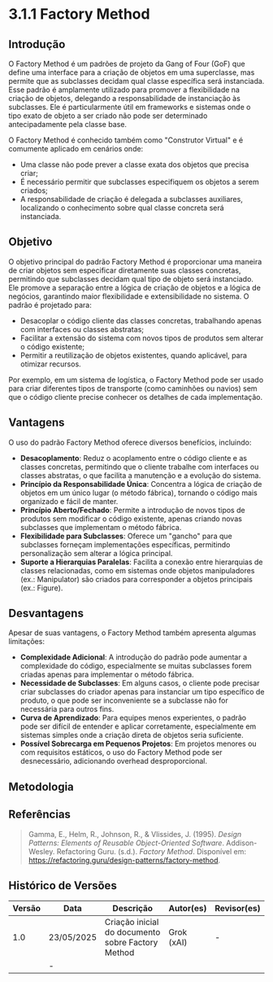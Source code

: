 # 3.1.1 Factory Method

## Introdução

O Factory Method é um padrões de projeto da Gang of Four (GoF) que define uma interface para a criação de objetos em uma superclasse, mas permite que as subclasses decidam qual classe específica será instanciada. Esse padrão é amplamente utilizado para promover a flexibilidade na criação de objetos, delegando a responsabilidade de instanciação às subclasses. Ele é particularmente útil em frameworks e sistemas onde o tipo exato de objeto a ser criado não pode ser determinado antecipadamente pela classe base.

O Factory Method é conhecido também como "Construtor Virtual" e é comumente aplicado em cenários onde:
- Uma classe não pode prever a classe exata dos objetos que precisa criar;
- É necessário permitir que subclasses especifiquem os objetos a serem criados;
- A responsabilidade de criação é delegada a subclasses auxiliares, localizando o conhecimento sobre qual classe concreta será instanciada.


## Objetivo

O objetivo principal do padrão Factory Method é proporcionar uma maneira de criar objetos sem especificar diretamente suas classes concretas, permitindo que subclasses decidam qual tipo de objeto será instanciado. Ele promove a separação entre a lógica de criação de objetos e a lógica de negócios, garantindo maior flexibilidade e extensibilidade no sistema. O padrão é projetado para:
- Desacoplar o código cliente das classes concretas, trabalhando apenas com interfaces ou classes abstratas;
- Facilitar a extensão do sistema com novos tipos de produtos sem alterar o código existente;
- Permitir a reutilização de objetos existentes, quando aplicável, para otimizar recursos.

Por exemplo, em um sistema de logística, o Factory Method pode ser usado para criar diferentes tipos de transporte (como caminhões ou navios) sem que o código cliente precise conhecer os detalhes de cada implementação.

## Vantagens

O uso do padrão Factory Method oferece diversos benefícios, incluindo:
- **Desacoplamento**: Reduz o acoplamento entre o código cliente e as classes concretas, permitindo que o cliente trabalhe com interfaces ou classes abstratas, o que facilita a manutenção e a evolução do sistema.
- **Princípio da Responsabilidade Única**: Concentra a lógica de criação de objetos em um único lugar (o método fábrica), tornando o código mais organizado e fácil de manter.
- **Princípio Aberto/Fechado**: Permite a introdução de novos tipos de produtos sem modificar o código existente, apenas criando novas subclasses que implementam o método fábrica.
- **Flexibilidade para Subclasses**: Oferece um "gancho" para que subclasses forneçam implementações específicas, permitindo personalização sem alterar a lógica principal.
- **Suporte a Hierarquias Paralelas**: Facilita a conexão entre hierarquias de classes relacionadas, como em sistemas onde objetos manipuladores (ex.: Manipulator) são criados para corresponder a objetos principais (ex.: Figure).

## Desvantagens

Apesar de suas vantagens, o Factory Method também apresenta algumas limitações:
- **Complexidade Adicional**: A introdução do padrão pode aumentar a complexidade do código, especialmente se muitas subclasses forem criadas apenas para implementar o método fábrica.
- **Necessidade de Subclasses**: Em alguns casos, o cliente pode precisar criar subclasses do criador apenas para instanciar um tipo específico de produto, o que pode ser inconveniente se a subclasse não for necessária para outros fins.
- **Curva de Aprendizado**: Para equipes menos experientes, o padrão pode ser difícil de entender e aplicar corretamente, especialmente em sistemas simples onde a criação direta de objetos seria suficiente.
- **Possível Sobrecarga em Pequenos Projetos**: Em projetos menores ou com requisitos estáticos, o uso do Factory Method pode ser desnecessário, adicionando overhead desproporcional.

## Metodologia



## Referências

> Gamma, E., Helm, R., Johnson, R., & Vlissides, J. (1995). *Design Patterns: Elements of Reusable Object-Oriented Software*. Addison-Wesley.
> Refactoring Guru. (s.d.). *Factory Method*. Disponível em: <https://refactoring.guru/design-patterns/factory-method>.

## Histórico de Versões

| Versão | Data       | Descrição                                             | Autor(es)                                   | Revisor(es)                                   |
| ------ | ---------- | ----------------------------------------------------- | ------------------------------------------- | --------------------------------------------- |
| 1.0    | 23/05/2025 | Criação inicial do documento sobre Factory Method      | Grok (xAI)                                  | -                                             |
                               | -                                             |
